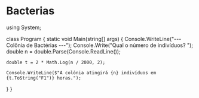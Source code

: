 # Bacterias
using System;

class Program
{
    static void Main(string[] args)
    {
        Console.WriteLine("--- Colônia de Bactérias ---");
        Console.Write("Qual o número de indivíduos? ");
        double n = double.Parse(Console.ReadLine());

    double t = 2 * Math.Log(n / 2000, 2);

    Console.WriteLine($"A colônia atingirá {n} indivíduos em {t.ToString("F1")} horas.");
}
}